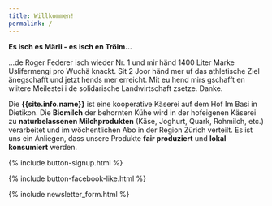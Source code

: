 ```yaml
---
title: Willkommen!
permalink: /
---
```


<div class="alert alert-success" role="alert" data-href=" http://basimil.ch/genossenschaft/#abo-bestellen">
  <div style="font-weight:bold;">
   Es isch es Märli - es isch en Tröim...
  </div>

  ...de Roger Federer isch wieder Nr. 1 und mir händ 1400 Liter Marke Uslifermengi pro Wuchä knackt. Sit 2 Joor händ mer uf das athletische Ziel änegschafft und jetzt hends mer erreicht. Mit eu hend mirs gschafft en wiitere Meilestei i de solidarische Landwirtschaft zsetze. Danke.

</div>

Die **{{site.info.name}}** ist eine kooperative Käserei auf dem
Hof Im Basi in Dietikon. Die **Biomilch** der behornten Kühe wird in der
hofeigenen Käserei zu **naturbelassenen Milchprodukten** (Käse, Joghurt, Quark,
Rohmilch, etc.) verarbeitet und im wöchentlichen Abo in der Region
Zürich verteilt. Es ist uns ein Anliegen, dass unsere Produkte **fair produziert**
und **lokal konsumiert** werden.

{% include button-signup.html %}

{% include button-facebook-like.html %}

{% include newsletter_form.html %}
